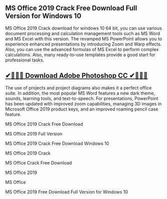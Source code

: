 ## MS Office 2019 Crack Free Download Full Version for Windows 10
MS Office 2019 Crack download for windows 10 64 bit, you can use various document processing and calculation management tools such as MS Word and MS Excel with this version. The revamped MS PowerPoint allows you to experience enhanced presentations by introducing Zoom and Warp effects. Also, you can use the advanced formulas of MS Excel to perform complex calculations. Also, many ready-to-use templates provide a good start for professional tasks.

## [✔🚀🚀🚀 Download Adobe Photoshop CC ✔🚀🚀🚀](https://downloadsetup.info/after-verification-click-go-to-download/)

The use of projects and project diagrams also makes it a perfect office suite. In addition, the most popular MS Word features a new dark theme, sounds, learning tools, and text-to-speech. For presentations, PowerPoint has been updated with improved zoom capabilities, managing 3D images in Microsoft Office 2019 product keys, and an improved roaming pencil case feature.

MS Office 2019 Crack Free Download

MS Office 2019 Full Version

MS Office 2019 Crack Free Download Windows 10

MS Office 2019 Crack

MS Office Crack Free Download

MS Office 2019

MS Office

MS Office 2019 Free Download Full Version for Windows 10
